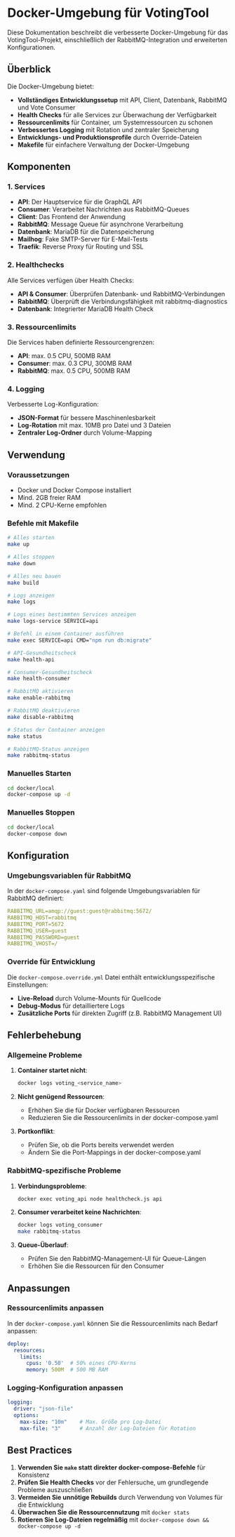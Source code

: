 # Docker-Umgebung für VotingTool

Diese Dokumentation beschreibt die verbesserte Docker-Umgebung für das VotingTool-Projekt, einschließlich der RabbitMQ-Integration und erweiterten Konfigurationen.

## Überblick

Die Docker-Umgebung bietet:

- **Vollständiges Entwicklungssetup** mit API, Client, Datenbank, RabbitMQ und Vote Consumer
- **Health Checks** für alle Services zur Überwachung der Verfügbarkeit
- **Ressourcenlimits** für Container, um Systemressourcen zu schonen
- **Verbessertes Logging** mit Rotation und zentraler Speicherung
- **Entwicklungs- und Produktionsprofile** durch Override-Dateien
- **Makefile** für einfachere Verwaltung der Docker-Umgebung

## Komponenten

### 1. Services

- **API**: Der Hauptservice für die GraphQL API
- **Consumer**: Verarbeitet Nachrichten aus RabbitMQ-Queues
- **Client**: Das Frontend der Anwendung
- **RabbitMQ**: Message Queue für asynchrone Verarbeitung
- **Datenbank**: MariaDB für die Datenspeicherung
- **Mailhog**: Fake SMTP-Server für E-Mail-Tests
- **Traefik**: Reverse Proxy für Routing und SSL

### 2. Healthchecks

Alle Services verfügen über Health Checks:

- **API & Consumer**: Überprüfen Datenbank- und RabbitMQ-Verbindungen
- **RabbitMQ**: Überprüft die Verbindungsfähigkeit mit rabbitmq-diagnostics
- **Datenbank**: Integrierter MariaDB Health Check

### 3. Ressourcenlimits

Die Services haben definierte Ressourcengrenzen:

- **API**: max. 0.5 CPU, 500MB RAM
- **Consumer**: max. 0.3 CPU, 300MB RAM 
- **RabbitMQ**: max. 0.5 CPU, 500MB RAM

### 4. Logging

Verbesserte Log-Konfiguration:

- **JSON-Format** für bessere Maschinenlesbarkeit
- **Log-Rotation** mit max. 10MB pro Datei und 3 Dateien
- **Zentraler Log-Ordner** durch Volume-Mapping

## Verwendung

### Voraussetzungen

- Docker und Docker Compose installiert
- Mind. 2GB freier RAM
- Mind. 2 CPU-Kerne empfohlen

### Befehle mit Makefile

```bash
# Alles starten
make up

# Alles stoppen
make down

# Alles neu bauen
make build

# Logs anzeigen
make logs

# Logs eines bestimmten Services anzeigen
make logs-service SERVICE=api

# Befehl in einem Container ausführen
make exec SERVICE=api CMD="npm run db:migrate"

# API-Gesundheitscheck
make health-api

# Consumer-Gesundheitscheck
make health-consumer

# RabbitMQ aktivieren
make enable-rabbitmq

# RabbitMQ deaktivieren
make disable-rabbitmq

# Status der Container anzeigen
make status

# RabbitMQ-Status anzeigen
make rabbitmq-status
```

### Manuelles Starten

```bash
cd docker/local
docker-compose up -d
```

### Manuelles Stoppen

```bash
cd docker/local
docker-compose down
```

## Konfiguration

### Umgebungsvariablen für RabbitMQ

In der `docker-compose.yaml` sind folgende Umgebungsvariablen für RabbitMQ definiert:

```yaml
RABBITMQ_URL=amqp://guest:guest@rabbitmq:5672/
RABBITMQ_HOST=rabbitmq
RABBITMQ_PORT=5672
RABBITMQ_USER=guest
RABBITMQ_PASSWORD=guest
RABBITMQ_VHOST=/
```

### Override für Entwicklung

Die `docker-compose.override.yml` Datei enthält entwicklungsspezifische Einstellungen:

- **Live-Reload** durch Volume-Mounts für Quellcode
- **Debug-Modus** für detailliertere Logs
- **Zusätzliche Ports** für direkten Zugriff (z.B. RabbitMQ Management UI)

## Fehlerbehebung

### Allgemeine Probleme

1. **Container startet nicht**:
   ```bash
   docker logs voting_<service_name>
   ```

2. **Nicht genügend Ressourcen**:
   - Erhöhen Sie die für Docker verfügbaren Ressourcen
   - Reduzieren Sie die Ressourcenlimits in der docker-compose.yaml

3. **Portkonflikt**:
   - Prüfen Sie, ob die Ports bereits verwendet werden
   - Ändern Sie die Port-Mappings in der docker-compose.yaml

### RabbitMQ-spezifische Probleme

1. **Verbindungsprobleme**:
   ```bash
   docker exec voting_api node healthcheck.js api
   ```

2. **Consumer verarbeitet keine Nachrichten**:
   ```bash
   docker logs voting_consumer
   make rabbitmq-status
   ```

3. **Queue-Überlauf**:
   - Prüfen Sie den RabbitMQ-Management-UI für Queue-Längen
   - Erhöhen Sie die Ressourcen für den Consumer

## Anpassungen

### Ressourcenlimits anpassen

In der `docker-compose.yaml` können Sie die Ressourcenlimits nach Bedarf anpassen:

```yaml
deploy:
  resources:
    limits:
      cpus: '0.50'  # 50% eines CPU-Kerns
      memory: 500M  # 500 MB RAM
```

### Logging-Konfiguration anpassen

```yaml
logging:
  driver: "json-file"
  options:
    max-size: "10m"    # Max. Größe pro Log-Datei
    max-file: "3"      # Anzahl der Log-Dateien für Rotation
```

## Best Practices

1. **Verwenden Sie `make` statt direkter docker-compose-Befehle** für Konsistenz
2. **Prüfen Sie Health Checks** vor der Fehlersuche, um grundlegende Probleme auszuschließen
3. **Vermeiden Sie unnötige Rebuilds** durch Verwendung von Volumes für die Entwicklung
4. **Überwachen Sie die Ressourcennutzung** mit `docker stats`
5. **Rotieren Sie Log-Dateien regelmäßig** mit `docker-compose down && docker-compose up -d`